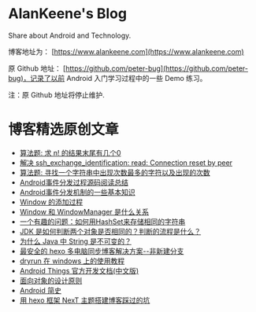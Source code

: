 # AlanKeene's Blog

Share about Android and Technology. 

博客地址为： [https://www.alankeene.com](https://www.alankeene.com)

原 Github 地址： [https://github.com/peter-bug](https://github.com/peter-bug)，记录了以前 Android 入门学习过程中的一些 Demo 练习。

注：原 Github 地址将停止维护.

# 博客精选原创文章
- [算法题: 求 n! 的结果末尾有几个0](https://www.alankeene.com/2019/0708/calculate-zero-in-factorial.html)
- [解决 ssh_exchange_identification: read: Connection reset by peer](https://www.alankeene.com/2019/0702/Connection-reset-by-peer.html)
- [算法题: 寻找一个字符串中出现次数最多的字符以及出现的次数](https://www.alankeene.com/2019/0619/Find-char-appear-more-frequently-in-String.html)
- [Android事件分发过程源码阅读总结](https://www.alankeene.com/2019/0308/view-dispatch-process.html)
- [Android事件分发机制的一些基本知识](https://www.alankeene.com/2019/0308/view-dispatch-basic-knowledge.html)
- [Window 的添加过程](https://www.alankeene.com/2019/0303/add-window-process.html)
- [Window 和 WindowManager 是什么关系](https://www.alankeene.com/2019/0303/window-and-windowmanager.html)
- [一个有趣的问题：如何用HashSet来存储相同的字符串](https://www.alankeene.com/2019/0223/how-to-store-same-string-in-hashset.html)
- [JDK 是如何判断两个对象是否相同的？判断的流程是什么？](https://www.alankeene.com/2019/0222/how-jdk-distinguish-object.html)
- [为什么 Java 中 String 是不可变的？](https://www.alankeene.com/2019/0219/why-string-imutable.html)
- [最安全的 hexo 多电脑同步博客解决方案--非新建分支](https://www.alankeene.com/2019/0102/hexo-perfect-synchronize.html)
- [dryrun 在 windows 上的使用教程](https://www.alankeene.com/2018/0618/use-dryrun-in-windows.html)
- [Android Things 官方开发文档(中文版)](https://www.alankeene.com/2018/0421/Android-Things.html)
- [面向对象的设计原则](https://www.alankeene.com/2018/0418/principles-of-OOD.html)
- [Android 简史](https://www.alankeene.com/2018/0417/Android-history.html) 
- [用 hexo 框架 NexT 主题搭建博客踩过的坑](https://www.alankeene.com/2018/0412/next-problems.html)

